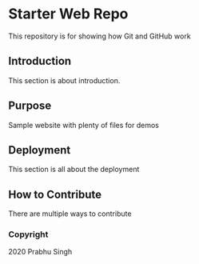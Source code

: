 # Starter Web Repo

This repository is for showing how Git and GitHub work

## Introduction

This section is about introduction.

## Purpose

Sample website with plenty of files for demos

## Deployment

This section is all about the deployment

## How to Contribute

There are multiple ways to contribute

### Copyright

2020 Prabhu Singh

